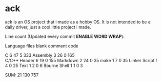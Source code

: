# ack

ack is an OS project that i made as a hobby OS. It is not intended to be a daily driver, just a cool little project i made.

Line count (Updated every commit **ENABLE WORD WRAP**):

Language                files       blank       comment     code

C                             6           47          5      333
Assembly                      3           26          0      165  
C/C++ Header                  6           19          0      155
Markdown                      2           24          0       35
make                          1            7          0       35
Linker Script                 1            4          0       25
Text                          1            2          0        6
Bourne Shell                  1            1          0        3

SUM:                         21          130                 757